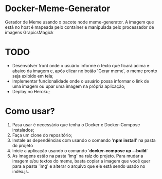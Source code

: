 # Docker-Meme-Generator
Gerador de Meme usando o pacote node meme-generator. A imagem que está no host é mapeada pelo container e manipulada pelo processador de imagens GrapicsMagick

# TODO
- Desenvolver front onde o usuário informe o texto que ficará acima e abaixo da imagem e, após clicar no botão 'Gerar meme', o meme pronto seja exibido em tela;
- Implementar funcionalidade onde o usuário possa informar o link de uma imagem ou upar uma imagem na própria aplicação;
- Deploy no Heroku;

# Como usar?
1. Pasa usar é necessário que tenha o Docker e Docker-Compose instalados;
2. Faça um clone do repositório;
3. Instale as dependências com usando o comando '**npm install**' na pasta do projeto
4. Inicie a aplicação usando o comando '**docker-compose up --build**'
5. As imagens estão na pasta 'img' na raíz do projeto. Para mudar a imagem e/ou textos do meme, basta copiar a imagem que você quer para a pasta 'img' e alterar o arquivo que ele está sendo usado no index.js.
